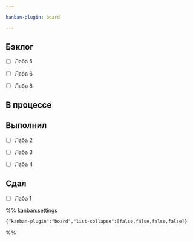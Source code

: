 ```yaml
---

kanban-plugin: board

---
```


## Бэклог

- [ ] Лаба 5
- [ ] Лаба 6
- [ ] Лаба 8


## В процессе



## Выполнил

- [ ] Лаба 2
- [ ] Лаба 3
- [ ] Лаба 4


## Сдал

- [ ] Лаба 1




%% kanban:settings
```
{"kanban-plugin":"board","list-collapse":[false,false,false,false]}
```
%%